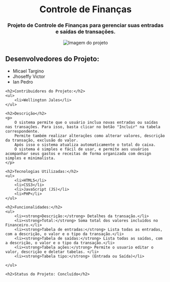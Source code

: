 <!DOCTYPE html>
<html lang="en">
<head>
    <meta charset="UTF-8">
    <meta name="viewport" content="width=device-width, initial-scale=1.0">
    <title>Controle de Finanças</title>

</head>
<body>
    <center>
    <h1>Controle de Finanças</h1>
    <h3>Projeto de Controle de Finanças para gerenciar suas entradas e saídas de transações.</h3>
    <img src="https://github.com/IanPedr/projeto_crud/assets/125905398/4d418c9b-639f-4114-942e-95c87c3abfe1" alt="Imagem do projeto">
</center>
    <h2>Desenvolvedores do Projeto:</h2>
    <ul>
        <li>Micael Targino</li>
        <li>Jhoseffy Victor</li>
        <li>Ian Pedro</li>
    </ul>

    <h2>Contribuidores do Projeto:</h2>
    <ul>
        <li>Wellington Jales</li>
    </ul>

    <h2>Descrição</h2>
    <p>
        O sistema permite que o usuário inclua novas entradas ou saídas nas transações. Para isso, basta clicar no botão "Incluir" na tabela correspondente.
        Permite também realizar alterações como alterar valores, descrição da transação, exclusão do valor.
        Após isso o sistema atualiza automaticamente o total do caixa.
        O sistema é simples e fácil de usar, e permite aos usuários acompanhar seus gastos e receitas de forma organizada com design simples e minimalista.
    </p>

    <h2>Tecnologias Utilizadas:</h2>
    <ul>
        <li>HTML5</li>
        <li>CSS3</li>
        <li>JavaScript (JS)</li>
        <li>PHP</li>
    </ul>

    <h2>Funcionalidades:</h2>
    <ul>
        <li><strong>Descrição:</strong> Detalhes da transação.</li>
        <li><strong>Total:</strong> Soma total dos valores incluídos no Financeiro.</li>
        <li><strong>Tabela de entradas:</strong> Lista todas as entradas, com a descrição, o valor e o tipo da transação.</li>
        <li><strong>Tabela de saídas:</strong> Lista todas as saídas, com a descrição, o valor e o tipo da transação.</li>
        <li><strong>Tabela ações:</strong> Permite o usuario editar o valor, descrição e deletar tabelas. </li>
        <li><strong>Tabela tipo:</strong> (Entrada ou Saída)</li>

    </ul>

    <h2>Status do Projeto: Concluído</h2>

</body>
</html>
